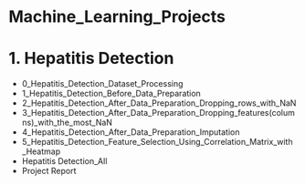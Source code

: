 # Machine_Learning_Projects
# 1. Hepatitis Detection
- 0_Hepatitis_Detection_Dataset_Processing
- 1_Hepatitis_Detection_Before_Data_Preparation
- 2_Hepatitis_Detection_After_Data_Preparation_Dropping_rows_with_NaN
- 3_Hepatitis_Detection_After_Data_Preparation_Dropping_features(columns)_with_the_most_NaN
- 4_Hepatitis_Detection_After_Data_Preparation_Imputation
- 5_Hepatitis_Detection_Feature_Selection_Using_Correlation_Matrix_with_Heatmap
- Hepatitis Detection_All
- Project Report
